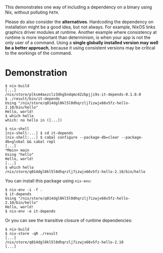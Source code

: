 This demonstrates one way of including a dependency on a binary using
Nix, without polluting `PATH`.

Please do also consider the **alternatives**. Hardcoding the
dependency on installation might be a good idea, but not always. For
example, NixOS links graphics driver modules at runtime. Another
example where consistency at runtime is more important than
determinism, is when your app is not the only user of a command. Using
a **single globally installed version may well be a better approach**,
because it using consistent versions may be critical to the workings
of the command.

# Demonstration
    
    $ nix-build 
    [...]
    /nix/store/plksm4axzclz3dkg5ndqmc42zbpjji9s-it-depends-0.1.0.0
    $ ./result/bin/it-depends 
    Using "/nix/store/q014dgl0kl5l0dhqrzlj7izwjx66v5fz-hello-2.10/bin/hello"
    Hello, world!
    $ which hello
    which: no hello in ([...])

    $ nix-shell
    [nix-shell:...] $ cd it-depends
    [nix-shell:...] $ cabal configure --package-db=clear --package-db=global && cabal repl
    [...]
    *Main> main
    Using "hello"
    Hello, world!
    [...]
    $ which hello
    /nix/store/q014dgl0kl5l0dhqrzlj7izwjx66v5fz-hello-2.10/bin/hello

You can install this package using `nix-env`:

    $ nix-env -i -f .
    $ it-depends
    Using "/nix/store/q014dgl0kl5l0dhqrzlj7izwjx66v5fz-hello-2.10/bin/hello"
    Hello, world!
    $ nix-env -e it-depends

Or you can see the transitive closure of runtime dependencies:

    $ nix-build
    $ nix-store -qR ./result
    [...]
    /nix/store/q014dgl0kl5l0dhqrzlj7izwjx66v5fz-hello-2.10
    [...]
